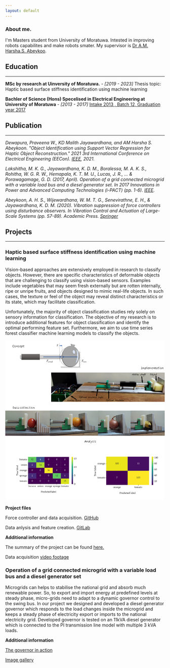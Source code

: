 ```yaml
---
layout: default
---
```


### About me. 


I'm Masters student from University of Moratuwa. Intested in improving robots capabilites and make robots smater. My supervisor is [Dr A.M. Harsha.S. Abeykoo](https://harsha-haptics.org/). 


## Education

---



**MSc by research at Uinversity of Moratuwa.** - *[2019 - 2023]*
Thesis topic: Haptic based surface stiffness identification using machine learning


**Bachler of Science (Hons) Specelised in Electrical Engineering at University of Moratuwa** - *[2013 - 2017]*
[Intake 2013 , Batch 12, Graduation year 2017](https://uom.lk/elect/courses/undergraduate/grades)



## Publication

---

*Dewapura, Praveena W., KD Malith Jayawardhana, and AM Harsha S. Abeykoon. "Object Identification using Support Vector Regression for Haptic Object Reconstruction." 2021 3rd International Conference on Electrical Engineering (EECon). [IEEE](https://ieeexplore.ieee.org/abstract/document/9580959), 2021.*

*Lakshitha, M. K. G., Jayawardhana, K. D. M., Boralessa, M. A. K. S., Rohitha, W. G. R. W., Hemapala, K. T. M. U., Lucas, J. R., ... & Porawagamage, G. D. (2017, April). Operation of a grid connected microgrid with a variable load bus and a diesel generator set. In 2017 Innovations in Power and Advanced Computing Technologies (i-PACT) (pp. 1-6). [IEEE](https://ieeexplore.ieee.org/document/8245216).*

*Abeykoon, A. H. S., Wijewardhana, W. M. T. G., Senevirathne, E. H., & Jayawardhana, K. D. M. (2020). Vibration suppression of force controllers using disturbance observers. In Vibration Control and Actuation of Large-Scale Systems (pp. 57-89). Academic Press. [Springer](https://doi.org/10.1016/B978-0-12-821194-6.00003-2)*



## Projects

---

### Haptic based surface stiffness identification using machine learning

Vision-based approaches are extensively employed in research to classify objects. However, there are specific characteristics of deformable objects that are challenging to classify using vision-based sensors. Examples include vegetables that may seem fresh externally but are rotten internally, ripe or unripe fruits, and objects designed to mimic real-life objects. In such cases, the texture or feel of the object may reveal distinct characteristics or its state, which may facilitate classification.

Unfortunately, the majority of object classification studies rely solely on sensory information for classification. The objective of my research is to introduce additional features for object classification and identify the optimal performing feature set. Furthermore, we aim to use time series forest classifier machine learning models to classify the objects.

![Deformable Object Classification](/assets/img/HDOC1.png)


**Project files**

Force controller and data acquisition. [GitHub](https://github.com/malithjkd/MSc-UoM/tree/master/Sensoray826)

Data anlysis and feature creation. [GitLab](https://gitlab.com/kdmj/msc_uom/-/tree/main/Data%20processing)


**Additional information**

The summary of the project can be found [here.](https://youtu.be/tn_LN6VYbTo) 

Data acquisition [video footage](https://photos.app.goo.gl/aR44i6vJQHS5Hqws6) 



### Operation of a grid connected microgrid with a variable load bus and a diesel generator set

Microgrids can helps to stabilise the national grid and absorb much renewable power. So, to export and import energy at predefined levels at steady phase, micro-grids need to adapt to a dynamic governor control to the swing bus. In our project we designed and developed a diesel generator governor which responds to the load changes inside the microgrid and keeps a steady phase of electricity export or imports to the national electricity grid. Developed governor is tested on an 11kVA diesel generator which is connected to the PI transmission line model with multiple 3 kVA loads. 

**Additional information**
 
[The governor in action](https://www.youtube.com/watch?v=vQNblzoR44E)

[Image gallery](https://photos.app.goo.gl/vgqzuYQAhWqkWRTVA)




